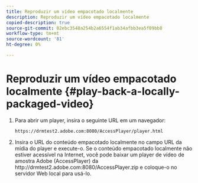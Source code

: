 ```yaml
---
title: Reproduzir um vídeo empacotado localmente
description: Reproduzir um vídeo empacotado localmente
copied-description: true
source-git-commit: 02ebc3548a254b2a6554f1ab34afbb3ea5f09bb8
workflow-type: tm+mt
source-wordcount: '81'
ht-degree: 0%

---
```


# Reproduzir um vídeo empacotado localmente {#play-back-a-locally-packaged-video}

1. Para abrir um player, insira o seguinte URL em um navegador:

   ```
   https://drmtest2.adobe.com:8080/AccessPlayer/player.html
   ```

1. Insira o URL do conteúdo empacotado localmente no campo URL da mídia do player e execute-o.
Se o conteúdo empacotado localmente não estiver acessível na Internet, você pode baixar um player de vídeo de amostra Adobe (AccessPlayer) da ht<span></span>tp://drmtest2.adobe.com:8080/AccessPlayer.zip e coloque-o no servidor Web local para usá-lo.
